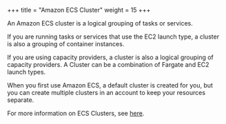 +++
title = "Amazon ECS Cluster"
weight = 15
+++


An Amazon ECS cluster is a logical grouping of tasks or services.

If you are running tasks or services that use the EC2 launch type, a cluster is also a grouping of container instances.

If you are using capacity providers, a cluster is also a logical grouping of capacity providers.
A Cluster can be a combination of Fargate and EC2 launch types.

When you first use Amazon ECS, a default cluster is created for you, but you can create multiple clusters in an account to keep your resources separate.

For more information on ECS Clusters, see [here](https://docs.aws.amazon.com/AmazonECS/latest/developerguide/clusters.html).

